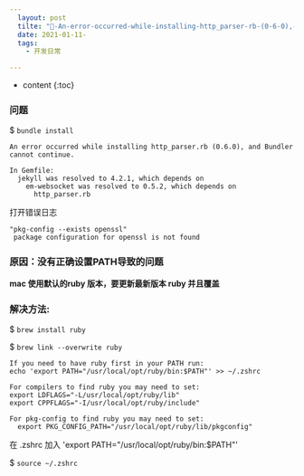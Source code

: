 ```yaml
---
  layout: post
  tilte: "🐛-An-error-occurred-while-installing-http_parser-rb-(0-6-0),-and-Bundl.md"
  date: 2021-01-11-
  tags: 
    - 开发日常

---
```



* content
{:toc}


### 问题
 $ `bundle install`

```
An error occurred while installing http_parser.rb (0.6.0), and Bundler cannot continue.

In Gemfile:
  jekyll was resolved to 4.2.1, which depends on
    em-websocket was resolved to 0.5.2, which depends on
      http_parser.rb

```
打开错误日志
```
"pkg-config --exists openssl" 
 package configuration for openssl is not found
```
 
### 原因：没有正确设置PATH导致的问题

**mac 使用默认的ruby 版本，要更新最新版本 ruby 并且覆盖**
### 解决方法:
$ `brew install ruby`

$ `brew link --overwrite ruby`

```
If you need to have ruby first in your PATH run:
echo 'export PATH="/usr/local/opt/ruby/bin:$PATH"' >> ~/.zshrc

For compilers to find ruby you may need to set:
export LDFLAGS="-L/usr/local/opt/ruby/lib"
export CPPFLAGS="-I/usr/local/opt/ruby/include"

For pkg-config to find ruby you may need to set:
  export PKG_CONFIG_PATH="/usr/local/opt/ruby/lib/pkgconfig"
```

在 .zshrc 加入 'export PATH="/usr/local/opt/ruby/bin:$PATH"'

$ `source ~/.zshrc`

